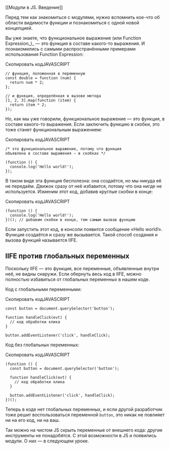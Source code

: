[[Модули в JS. Введение]]

Перед тем как знакомиться с модулями, нужно вспомнить кое-что об области видимости функции и познакомиться с одной новой концепцией.

Вы уже знаете, что функциональное выражение (или Function Expression_)_ — это функция в составе какого-то выражения. И познакомились с самыми распространёнными примерами использования Function Expression:

Скопировать кодJAVASCRIPT

```
// функция, положенная в переменную
const double = function (num) {
  return num * 2;
};

// и функция, определённая в вызове метода
[1, 2, 3].map(function (item) {
  return item * 2;
}); 
```

Но, как мы уже говорили, функциональное выражение — это функция, в составе какого-то выражения. Если заключить функцию в скобки, это тоже станет функциональным выражением:

Скопировать кодJAVASCRIPT

```
/* это функциональное выражение, потому что функция
объявлена в составе выражения — в скобках */

(function () {
  console.log('Hello world!');
}); 
```

В таком виде эта функция бесполезна: она создаётся, но мы никуда её не передаём. Движок сразу от неё избавится, потому что она нигде не используется. Изменим этот код, добавив круглые скобки в конце:

Скопировать кодJAVASCRIPT

```
(function () {
  console.log('Hello world!');
})(); // добавим скобки в конце, тем самым вызвав функцию 
```

Если запустить этот код, в консоли появится сообщение «Hello world!». Функция создаётся и сразу же вызывается. Такой способ создания и вызова функций называется IIFE.

## IIFE против глобальных переменных

Поскольку IIFE — это функция, все переменные, объявленные внутри неё, не видны снаружи. Если обернуть весь код в IIFE, можно полностью избавиться от глобальных переменных в нашем коде.

Код с глобальными переменными:

Скопировать кодJAVASCRIPT

```
const button = document.querySelector('button');

function handleClick(evt) {
  // код обработки клика
}

button.addEventListener('click', handleClick); 
```

Код без глобальных переменных:

Скопировать кодJAVASCRIPT

```
(function () {
  const button = document.querySelector('button');

  function handleClick(evt) {
    // код обработки клика
  }

  button.addEventListener('click', handleClick);
})(); 
```

Теперь в коде нет глобальных переменных, и если другой разработчик тоже решит воспользоваться переменной `button`, это никак не повлияет ни на его код, ни на ваш.

Так можно на чистом JS скрыть переменные от внешнего кода: другие инструменты не понадобятся. С этой возможности в JS и появились модули. О них — в следующем уроке.